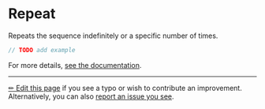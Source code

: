 # Repeat

Repeats the sequence indefinitely or a specific number of times.

```c# --destination-file ../code/Program.cs --region statements --project ../code/TryMoreLinq.csproj
// TODO add example
```

For more details, [see the documentation][doc].

---

[&#x270F; Edit this page][edit] if you see a typo or wish to contribute an
improvement. Alternatively, you can also [report an issue you see][issue].


[edit]: https://github.com/morelinq/try/edit/master/repeat.md
[issue]: https://github.com/morelinq/try/issues/new?title=Repeat
[doc]: https://morelinq.github.io/3.1/ref/api/html/Overload_MoreLinq_MoreEnumerable_Repeat.htm
